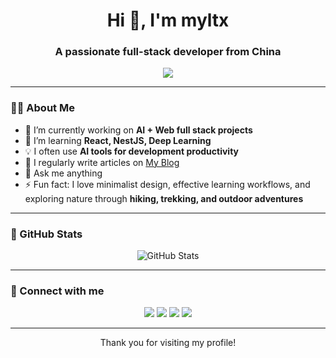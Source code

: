 <h1 align="center">Hi 👋, I'm myltx</h1>
<h3 align="center">A passionate full-stack developer from China</h3>

<p align="center">
  <img src="https://readme-typing-svg.herokuapp.com/?lines=Full-stack+Developer;AI+Productivity+Enthusiast;Open+Source+Contributor;Hiking+Lover&center=true&size=20">
</p>

---

### 🧑‍💻 About Me

- 🔭 I’m currently working on **AI + Web full stack projects**
- 🌱 I’m learning **React, NestJS, Deep Learning**
- 💡 I often use **AI tools for development productivity**
- 📝 I regularly write articles on [My Blog](https://me.myltx.top)
- 💬 Ask me anything
- ⚡ Fun fact: I love minimalist design, effective learning workflows, and exploring nature through **hiking, trekking, and outdoor adventures**

---

<!-- ### 📰 Latest Blog Posts -->

<!-- BLOG-POST-LIST:START -->

<!-- - [Post Title 1](https://yourblog.com/post-1)
- [Post Title 2](https://yourblog.com/post-2)
- [Post Title 3](https://yourblog.com/post-3) -->
<!-- BLOG-POST-LIST:END -->

<!-- --- -->

<!-- ### 🚀 Projects

- [🌐 Nuxt AI Starter](https://github.com/yourusername/nuxt-ai-starter) - AI integrated Nuxt starter template
- [🔥 NestJS Boilerplate](https://github.com/yourusername/nestjs-boilerplate) - Production-ready NestJS starter
- [📝 My Blog](https://github.com/yourusername/blog) - Personal blog powered by Nuxt Content

--- -->

### 🌟 GitHub Stats

<p align="center">
  <img src="https://github-readme-stats.vercel.app/api?username=myltx&show_icons=true&theme=default" alt="GitHub Stats" />
</p>

---

<!-- ### 💹 GitHub Streak

<p align="center">
  <img src="https://github-readme-streak-stats.herokuapp.com/?user=myltx&" alt="GitHub Streak" />
</p>

--- -->

<!-- ### 🗂️ Top Languages

<p align="center">
  <img src="https://github-readme-stats.vercel.app/api/top-langs/?username=myltx&layout=compact&langs_count=6" alt="Top Languages" />
</p>

--- -->

### 📲 Connect with me

<p align="center">
  <a href="https://x.com/myl_tx"><img src="https://img.shields.io/badge/-Twitter-blue?style=flat-square&logo=twitter&logoColor=white" /></a>
  <a href="https://me.myltx.top/"><img src="https://img.shields.io/badge/-Blog-black?style=flat-square&logo=google-chrome&logoColor=white" /></a>
  <a href="865147643@qq.com"><img src="https://img.shields.io/badge/-Email-c14438?style=flat-square&logo=gmail&logoColor=white" /></a>
  <a href="https://github.com/myltx"><img src="https://img.shields.io/badge/-GitHub-181717?style=flat-square&logo=github&logoColor=white" /></a>
</p>

---

<!-- ### ✨ 公众号

<p align="center">
  <img src="https://your-qrcode-image-link.com" alt="公众号: 你的公众号名称" width="200"/>
</p>

> **公众号：你的公众号名称**
> 分享 AI + Web 技术与开发效率工具 -->

<!-- --- -->

<!-- <div align="center">
  <img src="https://activity-graph.herokuapp.com/graph?username=yourusername&theme=github" alt="Activity Graph" />
</div>

--- -->

<p align="center">Thank you for visiting my profile!</p>
